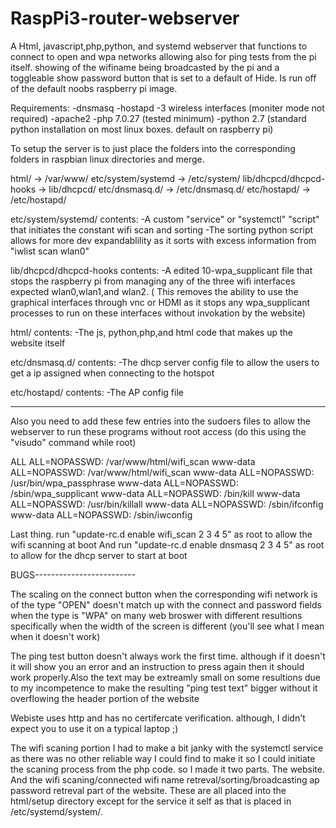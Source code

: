 # RaspPi3-router-webserver
A Html, javascript,php,python, and systemd webserver that functions to connect to open and wpa networks allowing also for ping 
tests from the pi itself. showing of the wifiname being broadcasted by the pi and a toggleable show password button that is set 
to a default of Hide. Is run off of the default noobs raspberry pi image.

Requirements:
  -dnsmasq
  -hostapd
  -3 wireless interfaces (moniter mode not required)
  -apache2
  -php 7.0.27 (tested minimum)
  -python 2.7 (standard python installation on most linux boxes. default on raspberry pi)


To setup the server is to just place the folders into the corresponding folders in raspbian linux directories and merge.

html/ -> /var/www/
etc/system/systemd -> /etc/system/
lib/dhcpcd/dhcpcd-hooks -> lib/dhcpcd/
etc/dnsmasq.d/ -> /etc/dnsmasq.d/
etc/hostapd/ -> /etc/hostapd/

etc/system/systemd/ contents:
  -A custom "service" or "systemctl" "script" that initiates the constant wifi scan and sorting
    -The sorting python script allows for more dev expandablility as it sorts with excess information from "iwlist scan wlan0"
    
lib/dhcpcd/dhcpcd-hooks contents:
  -A edited 10-wpa_supplicant file that stops the raspberry pi from managing any of the three wifi interfaces expected
   wlan0,wlan1,and wlan2. ( This removes the ability to use the graphical interfaces through vnc or HDMI as it stops 
   any wpa_supplicant processes to run on these interfaces without invokation by the website)

html/ contents:
  -The js, python,php,and html code that makes up the website itself
  
etc/dnsmasq.d/ contents:
  -The dhcp server config file to allow the users to get a ip assigned when connecting to the hotspot

etc/hostapd/ contents:
  -The AP config file 

-----------------------------------------------------------------------------------------------------------------------------
Also you need to add these few entries into the sudoers files to allow the webserver to run these programs without root access
(do this using the "visudo" command while root)

ALL ALL=NOPASSWD: /var/www/html/wifi_scan
www-data ALL=NOPASSWD: /var/www/html/wifi_scan
www-data ALL=NOPASSWD: /usr/bin/wpa_passphrase
www-data ALL=NOPASSWD: /sbin/wpa_supplicant
www-data ALL=NOPASSWD: /bin/kill
www-data ALL=NOPASSWD: /usr/bin/killall
www-data ALL=NOPASSWD: /sbin/ifconfig
www-data ALL=NOPASSWD: /sbin/iwconfig

Last thing. 
run "update-rc.d enable wifi_scan 2 3 4 5" as root to allow the wifi scanning at boot
And run "update-rc.d enable dnsmasq 2 3 4 5" as root to allow for the dhcp server to start at boot

BUGS-------------------------

The scaling on the connect button when the corresponding wifi network is of the type "OPEN"
doesn't match up with the connect and password fields when the type is "WPA" on many web broswer
with different resultions specifically when the width of the screen is different
(you'll see what I mean when it doesn't work)

The ping test button doesn't always work the first time. although if it doesn't it will show you an
error and an instruction to press again then it should work properly.Also the text may be extreamly small
on some resultions due to my incompetence to make the resulting "ping test text" bigger without it overflowing the 
header portion of the website

Webiste uses http and has no certifercate verification. although, I didn't expect you to use it on a typical laptop ;)

The wifi scaning portion I had to make a bit janky with the systemctl service as there was no other reliable way I could
find to make it so I could initiate the scaning process from the php code. so I made it two parts. The website. And the 
wifi scaning/connected wifi name retreval/sorting/broadcasting ap password retreval part of the website. These are all
placed into the html/setup directory except for the service it self as that is placed in /etc/systemd/system/.
